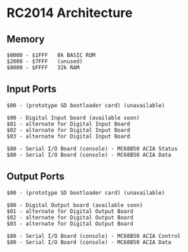# RC2014 Architecture

## Memory

    $0000 - $1FFF	8k BASIC ROM
    $2000 - $7FFF	(unused)
    $8000 - $FFFF	32k RAM

## Input Ports

    $00 - (prototype SD bootloader card) (unavailable)

    $00 - Digital Input board (available soon)
    $01 - alternate for Digital Input Board
    $02 - alternate for Digital Input Board
    $03 - alternate for Digital Input Board

    $80 - Serial I/O Board (console) - MC68B50 ACIA Status
    $80 - Serial I/O Board (console) - MC68B50 ACIA Data


## Output Ports

    $00 - (prototype SD bootloader card) (unavailable)

    $00 - Digital Output board (available soon)
    $01 - alternate for Digital Output Board
    $02 - alternate for Digital Output Board
    $03 - alternate for Digital Output Board

    $80 - Serial I/O Board (console) - MC68B50 ACIA Control
    $80 - Serial I/O Board (console) - MC68B50 ACIA Data
